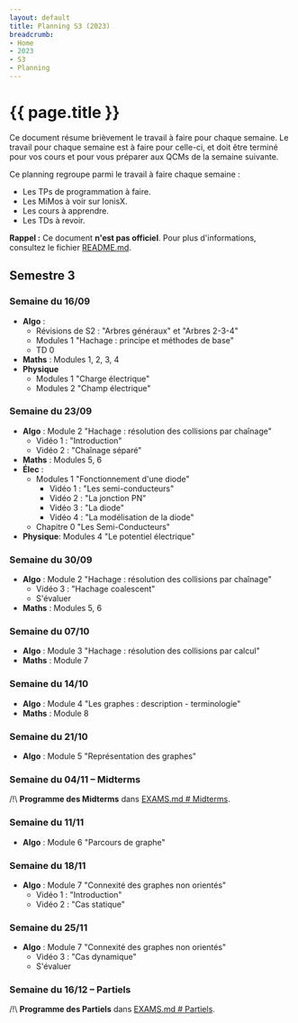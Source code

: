 ```yaml
---
layout: default
title: Planning S3 (2023)
breadcrumb:
- Home
- 2023
- S3
- Planning
---
```


# {{ page.title }}

Ce document résume brièvement le travail à faire pour chaque semaine.
Le travail pour chaque semaine est à faire pour celle-ci, et doit être terminé pour vos cours et pour vous préparer aux QCMs de la semaine suivante.

Ce planning regroupe parmi le travail à faire chaque semaine :
- Les TPs de programmation à faire.
- Les MiMos à voir sur IonisX.
- Les cours à apprendre.
- Les TDs à revoir.

**Rappel :** Ce document **n'est pas officiel**.
Pour plus d'informations, consultez le fichier [README.md](../../README.md).


## Semestre 3

### Semaine du 16/09

- **Algo** :
	- Révisions de S2 : "Arbres généraux" et "Arbres 2-3-4"
	- Modules 1 "Hachage : principe et méthodes de base"
	- TD 0
- **Maths** : Modules 1, 2, 3, 4
- **Physique**
	- Modules 1 "Charge électrique"
	- Modules 2 "Champ électrique"

### Semaine du 23/09

- **Algo** : Module 2 "Hachage : résolution des collisions par chaînage"
	- Vidéo 1 : "Introduction"
	- Vidéo 2 : "Chaînage séparé"
- **Maths** : Modules 5, 6
- **Élec** :
	- Modules 1 "Fonctionnement d'une diode"
		- Vidéo 1 : "Les semi-conducteurs"
		- Vidéo 2 : "La jonction PN"
		- Vidéo 3 : "La diode"
		- Vidéo 4 : "La modélisation de la diode"
	- Chapitre 0 "Les Semi-Conducteurs"
- **Physique**: Modules 4 "Le potentiel électrique"

### Semaine du 30/09

- **Algo** : Module 2 "Hachage : résolution des collisions par chaînage"
	- Vidéo 3 : "Hachage coalescent"
	- S'évaluer
- **Maths** : Modules 5, 6

### Semaine du 07/10

- **Algo** : Module 3 "Hachage : résolution des collisions par calcul"
- **Maths** : Module 7

### Semaine du 14/10

- **Algo** : Module 4 "Les graphes : description - terminologie"
- **Maths** : Module 8

### Semaine du 21/10

- **Algo** : Module 5 "Représentation des graphes"

### Semaine du 04/11 – Midterms

/!\ **Programme des Midterms** dans [EXAMS.md # Midterms](EXAMS.md#midterms).

### Semaine du 11/11

- **Algo** : Module 6 "Parcours de graphe"

### Semaine du 18/11

- **Algo** : Module 7 "Connexité des graphes non orientés"
	- Vidéo 1 : "Introduction"
	- Vidéo 2 : "Cas statique"

### Semaine du 25/11

- **Algo** : Module 7 "Connexité des graphes non orientés"
	- Vidéo 3 : "Cas dynamique"
	- S'évaluer

### Semaine du 16/12 – Partiels

/!\ **Programme des Partiels** dans [EXAMS.md # Partiels](EXAMS.md#partiels).
